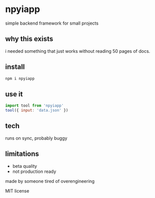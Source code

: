 # npyiapp

simple backend framework for small projects

## why this exists

i needed something that just works without reading 50 pages of docs.

## install

```bash
npm i npyiapp
```

## use it

```js
import tool from 'npyiapp'
tool({ input: 'data.json' })
```

## tech

runs on sync, probably buggy

## limitations

- beta quality
- not production ready

made by someone tired of overengineering

MIT license
